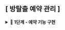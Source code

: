 ## [ 방탈출 예약 관리 ]

<details>
<summary><b>🚀 1단계 - 예약 기능 구현</b></summary>

**요구사항**
> - [X] 1-1단계 - 예약 관리 API
>> - [X] 예약 조회
>> - [X] 예약 추가
>> - [X] 예약 취소
> - [X] 1-2단계 - 데이터베이스 적용
> - [X] 1-3단계 - 시간 관리 기능 추가
</details>
